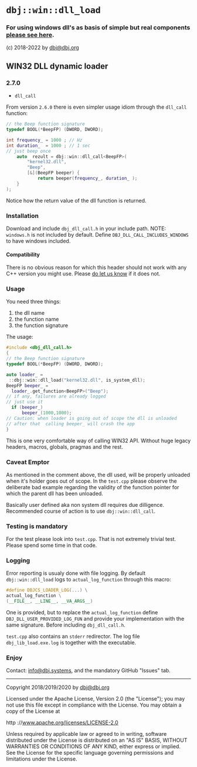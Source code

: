 # `dbj::win::dll_load`

### For using windows dll's as basis of simple but real components [please see here](https://github.com/dbj-data/dbj-dll).

(c) 2018-2022 by dbj@dbj.org

## WIN32 DLL dynamic loader

### 2.7.0

- `dll_call`

From version `2.6.0` there is even simpler usage idiom through the `dll_call` function:
```cpp
// the Beep function signature
typedef BOOL(*BeepFP) (DWORD, DWORD);

int frequency_ = 1000 ; // Hz
int duration_  = 1000 ; // 1 sec
// just beep once
	auto  rezult = dbj::win::dll_call<BeepFP>(
		"kernel32.dll", 
		"Beep",
		[&](BeepFP beeper) {
			return beeper(frequency_, duration_ );
	}
);
```
Notice how the return value of the dll function is returned.

### Installation

Download and include `dbj_dll_call.h` in your include path. NOTE: `windows.h` is not included by default. Define `DBJ_DLL_CALL_INCLUDES_WINDOWS` to have windows included.

#### Compatibility

There is no obvious reason for which this header should not work with any C++ version you might use. Please [do let us know](mailto:info@dbj.systems) if it does not. 

### Usage

You need three things:

1. the dll name 
2. the function name
3. the function signature

The usage:

```cpp
#include <dbj_dll_call.h>
{
// the Beep function signature
typedef BOOL(*BeepFP) (DWORD, DWORD);

auto loader_ =
 ::dbj::win::dll_load("kernel32.dll", is_system_dll);
BeepFP beeper_ = 
  loader_.get_function<BeepFP>("Beep");
// if any, failures are already logged
// just use it
  if (beeper_)
      beeper_(1000,1000);
// Caution: when loader is going out of scope the dll is unloaded
// after that  calling beeper_ will crash the app
}
```
This is one very comfortable way of calling WIN32 API. Without huge legacy headers, macros, globals, pragmas and the rest.

### Caveat Emptor

As mentioned in the comment above, the dll used, will be properly unloaded when it's holder goes out of scope. In the `test.cpp` please observe the  
deliberate bad example regarding the validity of the function pointer for which the parent dll has been unloaded.

Basically user defined aka non system dll requires due dilligence. Recommended course of action is to use `dbj::win::dll_call`.

### Testing is mandatory

For the test please look into `test.cpp`. That is not extremely trivial test. Please spend some time in that code.

### Logging

Error reporting is usualy done with file logging.
By default `dbj::win::dll_load` logs to `actual_log_function` through this macro:
```cpp
#define DBJCS_LOADER_LOG(...) \
actual_log_function \
(__FILE__, __LINE__, __VA_ARGS__)
```
One is provided, but to replace the `actual_log_function` define `DBJ_DLL_USER_PROVIDED_LOG_FUN` and provide your implementation with the same signature. Before including `dbj_dll_call.h`.

`test.cpp` also contains an `stderr` redirector.  The log file `dbj_lib_load.exe.log` is together with the executable.

### Enjoy

Contact: [info@dbj.systems](mailto:info@dbj.systems), and the mandatory GitHub "Issues" tab.

--------------------------------------------

Copyright 2018/2019/2020 by dbj@dbj.org

Licensed under the Apache License, Version 2.0 (the "License");
you may not use this file except in compliance with the License.
You may obtain a copy of the License at

http ://www.apache.org/licenses/LICENSE-2.0

Unless required by applicable law or agreed to in writing, software
distributed under the License is distributed on an "AS IS" BASIS,
WITHOUT WARRANTIES OR CONDITIONS OF ANY KIND, either express or implied.
See the License for the specific language governing permissions and
limitations under the License.
